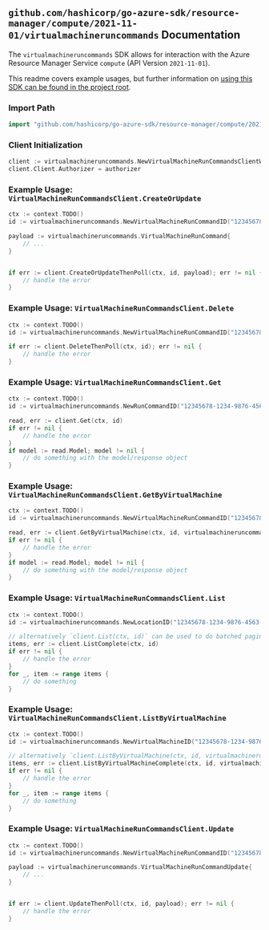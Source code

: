 
## `github.com/hashicorp/go-azure-sdk/resource-manager/compute/2021-11-01/virtualmachineruncommands` Documentation

The `virtualmachineruncommands` SDK allows for interaction with the Azure Resource Manager Service `compute` (API Version `2021-11-01`).

This readme covers example usages, but further information on [using this SDK can be found in the project root](https://github.com/hashicorp/go-azure-sdk/tree/main/docs).

### Import Path

```go
import "github.com/hashicorp/go-azure-sdk/resource-manager/compute/2021-11-01/virtualmachineruncommands"
```


### Client Initialization

```go
client := virtualmachineruncommands.NewVirtualMachineRunCommandsClientWithBaseURI("https://management.azure.com")
client.Client.Authorizer = authorizer
```


### Example Usage: `VirtualMachineRunCommandsClient.CreateOrUpdate`

```go
ctx := context.TODO()
id := virtualmachineruncommands.NewVirtualMachineRunCommandID("12345678-1234-9876-4563-123456789012", "example-resource-group", "virtualMachineValue", "runCommandValue")

payload := virtualmachineruncommands.VirtualMachineRunCommand{
	// ...
}


if err := client.CreateOrUpdateThenPoll(ctx, id, payload); err != nil {
	// handle the error
}
```


### Example Usage: `VirtualMachineRunCommandsClient.Delete`

```go
ctx := context.TODO()
id := virtualmachineruncommands.NewVirtualMachineRunCommandID("12345678-1234-9876-4563-123456789012", "example-resource-group", "virtualMachineValue", "runCommandValue")

if err := client.DeleteThenPoll(ctx, id); err != nil {
	// handle the error
}
```


### Example Usage: `VirtualMachineRunCommandsClient.Get`

```go
ctx := context.TODO()
id := virtualmachineruncommands.NewRunCommandID("12345678-1234-9876-4563-123456789012", "locationValue", "commandIdValue")

read, err := client.Get(ctx, id)
if err != nil {
	// handle the error
}
if model := read.Model; model != nil {
	// do something with the model/response object
}
```


### Example Usage: `VirtualMachineRunCommandsClient.GetByVirtualMachine`

```go
ctx := context.TODO()
id := virtualmachineruncommands.NewVirtualMachineRunCommandID("12345678-1234-9876-4563-123456789012", "example-resource-group", "virtualMachineValue", "runCommandValue")

read, err := client.GetByVirtualMachine(ctx, id, virtualmachineruncommands.DefaultGetByVirtualMachineOperationOptions())
if err != nil {
	// handle the error
}
if model := read.Model; model != nil {
	// do something with the model/response object
}
```


### Example Usage: `VirtualMachineRunCommandsClient.List`

```go
ctx := context.TODO()
id := virtualmachineruncommands.NewLocationID("12345678-1234-9876-4563-123456789012", "locationValue")

// alternatively `client.List(ctx, id)` can be used to do batched pagination
items, err := client.ListComplete(ctx, id)
if err != nil {
	// handle the error
}
for _, item := range items {
	// do something
}
```


### Example Usage: `VirtualMachineRunCommandsClient.ListByVirtualMachine`

```go
ctx := context.TODO()
id := virtualmachineruncommands.NewVirtualMachineID("12345678-1234-9876-4563-123456789012", "example-resource-group", "virtualMachineValue")

// alternatively `client.ListByVirtualMachine(ctx, id, virtualmachineruncommands.DefaultListByVirtualMachineOperationOptions())` can be used to do batched pagination
items, err := client.ListByVirtualMachineComplete(ctx, id, virtualmachineruncommands.DefaultListByVirtualMachineOperationOptions())
if err != nil {
	// handle the error
}
for _, item := range items {
	// do something
}
```


### Example Usage: `VirtualMachineRunCommandsClient.Update`

```go
ctx := context.TODO()
id := virtualmachineruncommands.NewVirtualMachineRunCommandID("12345678-1234-9876-4563-123456789012", "example-resource-group", "virtualMachineValue", "runCommandValue")

payload := virtualmachineruncommands.VirtualMachineRunCommandUpdate{
	// ...
}


if err := client.UpdateThenPoll(ctx, id, payload); err != nil {
	// handle the error
}
```
